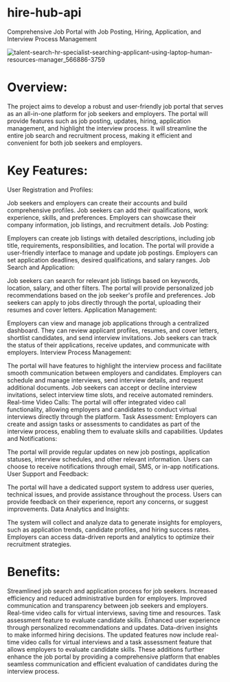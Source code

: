 # hire-hub-api
 Comprehensive Job Portal with Job Posting, Hiring, Application, and Interview Process Management
 
![talent-search-hr-specialist-searching-applicant-using-laptop-human-resources-manager_566886-3759](https://github.com/Aplet-Technologies/hire-hub-api/assets/56709898/d268e59d-3329-4f6e-a20a-c3a557bdfc3c)

# Overview:
The project aims to develop a robust and user-friendly job portal that serves as an all-in-one platform for job seekers and employers. The portal will provide features such as job posting, updates, hiring, application management, and highlight the interview process. It will streamline the entire job search and recruitment process, making it efficient and convenient for both job seekers and employers.

# Key Features:
User Registration and Profiles:

Job seekers and employers can create their accounts and build comprehensive profiles.
Job seekers can add their qualifications, work experience, skills, and preferences.
Employers can showcase their company information, job listings, and recruitment details.
Job Posting:

Employers can create job listings with detailed descriptions, including job title, requirements, responsibilities, and location.
The portal will provide a user-friendly interface to manage and update job postings.
Employers can set application deadlines, desired qualifications, and salary ranges.
Job Search and Application:

Job seekers can search for relevant job listings based on keywords, location, salary, and other filters.
The portal will provide personalized job recommendations based on the job seeker's profile and preferences.
Job seekers can apply to jobs directly through the portal, uploading their resumes and cover letters.
Application Management:

Employers can view and manage job applications through a centralized dashboard.
They can review applicant profiles, resumes, and cover letters, shortlist candidates, and send interview invitations.
Job seekers can track the status of their applications, receive updates, and communicate with employers.
Interview Process Management:

The portal will have features to highlight the interview process and facilitate smooth communication between employers and candidates.
Employers can schedule and manage interviews, send interview details, and request additional documents.
Job seekers can accept or decline interview invitations, select interview time slots, and receive automated reminders.
Real-time Video Calls: The portal will offer integrated video call functionality, allowing employers and candidates to conduct virtual interviews directly through the platform.
Task Assessment: Employers can create and assign tasks or assessments to candidates as part of the interview process, enabling them to evaluate skills and capabilities.
Updates and Notifications:

The portal will provide regular updates on new job postings, application statuses, interview schedules, and other relevant information.
Users can choose to receive notifications through email, SMS, or in-app notifications.
User Support and Feedback:

The portal will have a dedicated support system to address user queries, technical issues, and provide assistance throughout the process.
Users can provide feedback on their experience, report any concerns, or suggest improvements.
Data Analytics and Insights:

The system will collect and analyze data to generate insights for employers, such as application trends, candidate profiles, and hiring success rates.
Employers can access data-driven reports and analytics to optimize their recruitment strategies.

# Benefits:
Streamlined job search and application process for job seekers.
Increased efficiency and reduced administrative burden for employers.
Improved communication and transparency between job seekers and employers.
Real-time video calls for virtual interviews, saving time and resources.
Task assessment feature to evaluate candidate skills.
Enhanced user experience through personalized recommendations and updates.
Data-driven insights to make informed hiring decisions.
The updated features now include real-time video calls for virtual interviews and a task assessment feature that allows employers to evaluate candidate skills. These additions further enhance the job portal by providing a comprehensive platform that enables seamless communication and efficient evaluation of candidates during the interview process.
